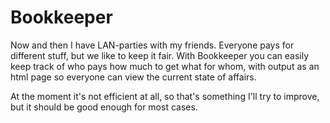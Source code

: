 # Bookkeeper

Now and then I have LAN-parties with my friends. Everyone pays for different stuff, but we like to keep it fair.
With Bookkeeper you can easily keep track of who pays how much to get what for whom, with output as an html page so everyone can view the current state of affairs.

At the moment it's not efficient at all, so that's something I'll try to improve, but it should be good enough for most cases.
